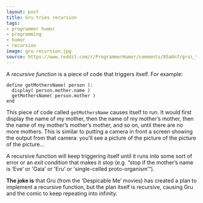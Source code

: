 ```yaml
---
layout: post
title: Gru tries recursion
tags:
- programmer humor
- programming
- humor
- recursion
image: gru-recursion.jpg
source: https://www.reddit.com/r/ProgrammerHumor/comments/85a6n7/gru\_tries\_recursion/
---
```


A _recursive function_ is a piece of code that triggers itself. For example:

    define getMothersName( person ):
      display( person.mother.name )
      getMothersName( person.mother )
    end

This piece of code called `getMothersName` causes itself to run. It would first display the name of my mother, then the name of my mother’s mother, then the name of my mother’s mother’s mother, and so on, until there are no more mothers. This is similar to putting a camera in front a screen showing the output from that camera: you’ll see a picture of the picture of the picture of the picture…

A recursive function will keep triggering itself until it runs into some sort of error or an _exit condition_ that makes it stop (e.g. “stop if the mother’s name is ‘Eve’ or 'Gaia’ or 'Eru’ or 'single-celled proto-organism’”).

**The joke is** that Gru (from the 'Despicable Me’ movies) has created a plan to implement a recursive function, but the plan itself is recursive, causing Gru and the comic to keep repeating into infinity.